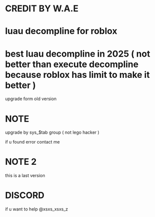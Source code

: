 # CREDIT BY W.A.E
# luau decompline for roblox
# best luau decompline in 2025 ( not better than execute decompline because roblox has limit to make it better )

upgrade form old version

# NOTE

upgrade by sys_$tab group ( not lego hacker )

if u found error contact me

# NOTE 2

this is a last version 

# DISCORD

if u want to help @xsxs_xsxs_z
